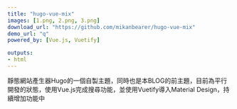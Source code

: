 ```yaml
---
title: "hugo-vue-mix"
images: [1.png, 2.png, 3.png]
download_url: "https://github.com/mikanbearer/hugo-vue-mix"
demo_url: "q"
powered_by: [Vue.js, Vuetify]

outputs:
- html
---
```


靜態網站產生器Hugo的一個自製主題，同時也是本BLOG的前主題，目前為平行開發的狀態，使用Vue.js完成搜尋功能，並使用Vuetify導入Material Design，持續增加功能中